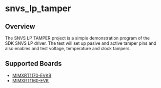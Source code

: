 # snvs_lp_tamper

## Overview
The SNVS LP TAMPER project is a simple demonstration program of the SDK SNVS LP driver. The test will set up pasive and active tamper pins and also enables and test voltage, temperature and clock tampers.

## Supported Boards
- [MIMXRT1170-EVKB](../../../_boards/evkbmimxrt1170/driver_examples/snvs/snvs_lp_tamper/example_board_readme.md)
- [MIMXRT1160-EVK](../../../_boards/evkmimxrt1160/driver_examples/snvs/snvs_lp_tamper/example_board_readme.md)
